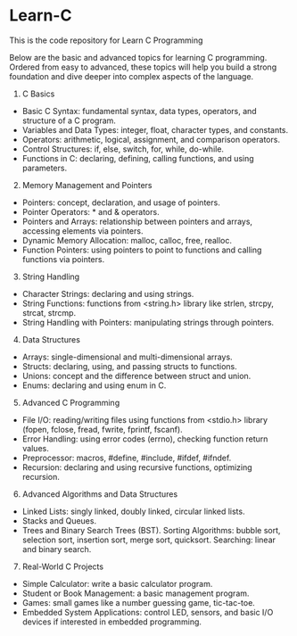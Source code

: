 # Learn-C
This is the code repository for Learn C Programming

Below are the basic and advanced topics for learning C programming. Ordered from easy to advanced, these topics will help you build a strong foundation and dive deeper into complex aspects of the language.

1. C Basics
* Basic C Syntax: fundamental syntax, data types, operators, and structure of a C program.
* Variables and Data Types: integer, float, character types, and constants.
* Operators: arithmetic, logical, assignment, and comparison operators.
* Control Structures: if, else, switch, for, while, do-while.
* Functions in C: declaring, defining, calling functions, and using parameters.
2. Memory Management and Pointers
* Pointers: concept, declaration, and usage of pointers.
* Pointer Operators: * and & operators.
* Pointers and Arrays: relationship between pointers and arrays, accessing elements via pointers.
* Dynamic Memory Allocation: malloc, calloc, free, realloc.
* Function Pointers: using pointers to point to functions and calling functions via pointers.
3. String Handling
* Character Strings: declaring and using strings.
* String Functions: functions from <string.h> library like strlen, strcpy, strcat, strcmp.
* String Handling with Pointers: manipulating strings through pointers.
4. Data Structures
* Arrays: single-dimensional and multi-dimensional arrays.
* Structs: declaring, using, and passing structs to functions.
* Unions: concept and the difference between struct and union.
* Enums: declaring and using enum in C.
5. Advanced C Programming
* File I/O: reading/writing files using functions from <stdio.h> library (fopen, fclose, fread, fwrite, fprintf, fscanf).
* Error Handling: using error codes (errno), checking function return values.
* Preprocessor: macros, #define, #include, #ifdef, #ifndef.
* Recursion: declaring and using recursive functions, optimizing recursion.
6. Advanced Algorithms and Data Structures
* Linked Lists: singly linked, doubly linked, circular linked lists.
* Stacks and Queues.
* Trees and Binary Search Trees (BST).
Sorting Algorithms: bubble sort, selection sort, insertion sort, merge sort, quicksort.
Searching: linear and binary search.
7. Real-World C Projects
* Simple Calculator: write a basic calculator program.
* Student or Book Management: a basic management program.
* Games: small games like a number guessing game, tic-tac-toe.
* Embedded System Applications: control LED, sensors, and basic I/O devices if interested in embedded programming.
